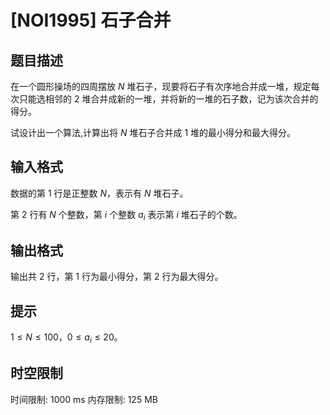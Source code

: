# [NOI1995] 石子合并

## 题目描述

在一个圆形操场的四周摆放 $N$ 堆石子，现要将石子有次序地合并成一堆，规定每次只能选相邻的 $2$ 堆合并成新的一堆，并将新的一堆的石子数，记为该次合并的得分。

试设计出一个算法,计算出将 $N$ 堆石子合并成 $1$ 堆的最小得分和最大得分。


## 输入格式

数据的第 $1$ 行是正整数 $N$，表示有 $N$ 堆石子。

第 $2$ 行有 $N$ 个整数，第 $i$ 个整数 $a_i$ 表示第 $i$ 堆石子的个数。


## 输出格式

输出共 $2$ 行，第 $1$ 行为最小得分，第 $2$ 行为最大得分。


## 提示

$1\leq N\leq 100$，$0\leq a_i\leq 20$。

## 时空限制

时间限制: 1000 ms
内存限制: 125 MB
